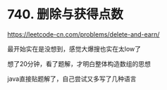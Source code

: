 # 740. 删除与获得点数

https://leetcode-cn.com/problems/delete-and-earn/

最开始实在是没想到，感觉大爆搜也实在太low了

想了20分钟，看了题解，才明白整体构造数组的思想

java直接贴题解了，自己尝试又多写了几种语言